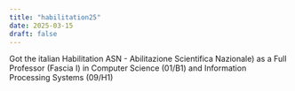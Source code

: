 ```yaml
---
title: "habilitation25"
date: 2025-03-15
draft: false
---
```


Got the italian Habilitation ASN - Abilitazione Scientifica Nazionale) as a Full Professor (Fascia I) in Computer Science (01/B1) and Information Processing Systems (09/H1)